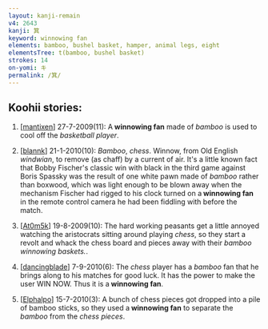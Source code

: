 ```yaml
---
layout: kanji-remain
v4: 2643
kanji: 箕
keyword: winnowing fan
elements: bamboo, bushel basket, hamper, animal legs, eight
elementsTree: t(bamboo, bushel basket)
strokes: 14
on-yomi: キ
permalink: /箕/
---
```


## Koohii stories: 

1) [<a href="http://kanji.koohii.com/profile/mantixen">mantixen</a>] 27-7-2009(11): A<strong> winnowing fan</strong> made of <em>bamboo</em> is used to cool off the <em>basketball player</em>.

2) [<a href="http://kanji.koohii.com/profile/blannk">blannk</a>] 21-1-2010(10): <em>Bamboo</em>, <em>chess</em>. Winnow, from Old English <em>windwian</em>, to remove (as chaff) by a current of air. It&#039;s a little known fact that Bobby Fischer&#039;s classic win with black in the third game against Boris Spassky was the result of one white pawn made of <em>bamboo</em> rather than boxwood, which was light enough to be blown away when the mechanism Fischer had rigged to his clock turned on a<strong> winnowing fan</strong> in the remote control camera he had been fiddling with before the match.

3) [<a href="http://kanji.koohii.com/profile/At0m5k">At0m5k</a>] 19-8-2009(10): The hard working peasants get a little annoyed watching the aristocrats sitting around playing <em>chess</em>, so they start a revolt and whack the chess board and pieces away with their <em>bamboo</em> <em>winnowing baskets.</em>.

4) [<a href="http://kanji.koohii.com/profile/dancingblade">dancingblade</a>] 7-9-2010(6): The <em>chess</em> player has a <em>bamboo</em> fan that he brings along to his matches for good luck. It has the power to make the user WIN NOW. Thus it is a<strong> winnowing fan</strong>.

5) [<a href="http://kanji.koohii.com/profile/Elphalpo">Elphalpo</a>] 15-7-2010(3): A bunch of chess pieces got dropped into a pile of bamboo sticks, so they used a<strong> winnowing fan</strong> to separate the <em>bamboo</em> from the <em>chess pieces</em>.

